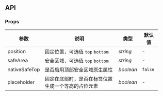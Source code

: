 ## API

### Props

| 参数          | 说明                                               | 类型      | 默认值  |
| ------------- | -------------------------------------------------- | --------- | ------- |
| position      | 固定位置，可选值 `top` `bottom`                    | _string_  | -       |
| safeArea      | 安全区域，可选值 `top` `bottom`                    | _string_  | -       |
| nativeSafeTop | 是否启用顶部安全区域原生属性                       | _boolean_ | `false` |
| placeholder   | 固定在底部时，是否在标签位置生成一个等高的占位元素 | _boolean_ | -       |